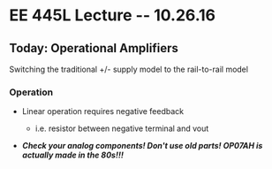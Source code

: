 # EE 445L Lecture -- 10.26.16

## Today: Operational Amplifiers

Switching the traditional +/- supply model to the rail-to-rail model

### Operation

- Linear operation requires negative feedback

    - i.e. resistor between negative terminal and vout

- ***Check your analog components! Don't use old parts! OP07AH is actually made in
  the 80s!!!***
